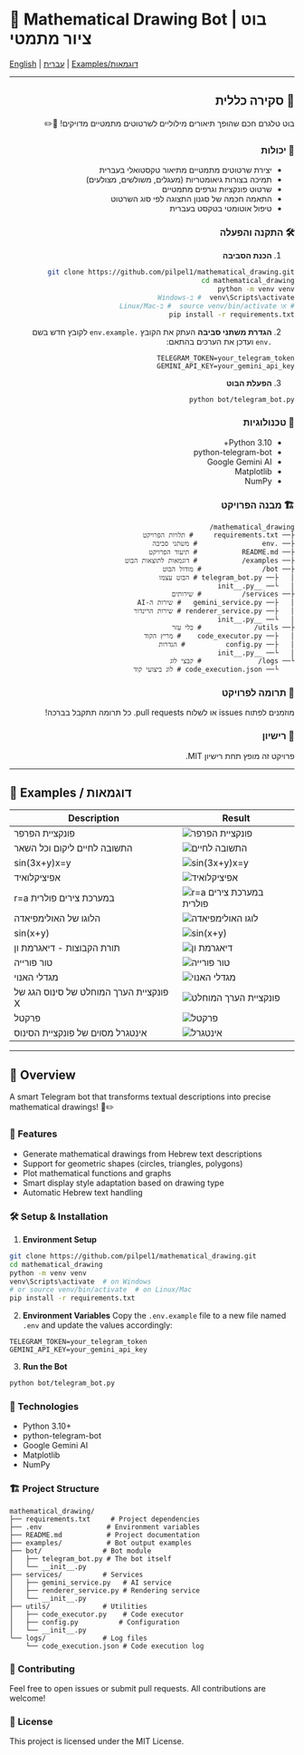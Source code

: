 # 🎨 Mathematical Drawing Bot | בוט ציור מתמטי

[English](#english) | [עברית](#hebrew) | [Examples/דוגמאות](#examples)

---

<div dir="rtl">

## <a name="hebrew">🎯 סקירה כללית</a>

בוט טלגרם חכם שהופך תיאורים מילוליים לשרטוטים מתמטיים מדויקים! 🤖✏️

### 💫 יכולות
- יצירת שרטוטים מתמטיים מתיאור טקסטואלי בעברית
- תמיכה בצורות גיאומטריות (מעגלים, משולשים, מצולעים)
- שרטוט פונקציות וגרפים מתמטיים
- התאמה חכמה של סגנון התצוגה לפי סוג השרטוט
- טיפול אוטומטי בטקסט בעברית

### 🛠️ התקנה והפעלה

1. **הכנת הסביבה**
```bash
git clone https://github.com/pilpel1/mathematical_drawing.git
cd mathematical_drawing
python -m venv venv
venv\Scripts\activate  # ב-Windows
# או source venv/bin/activate  # ב-Linux/Mac
pip install -r requirements.txt
```

2. **הגדרת משתני סביבה**
העתק את הקובץ `.env.example` לקובץ חדש בשם `.env` ועדכן את הערכים בהתאם:
```env
TELEGRAM_TOKEN=your_telegram_token
GEMINI_API_KEY=your_gemini_api_key
```

3. **הפעלת הבוט**
```bash
python bot/telegram_bot.py
```

### 🔧 טכנולוגיות
- Python 3.10+
- python-telegram-bot
- Google Gemini AI
- Matplotlib
- NumPy

### 🏗️ מבנה הפרויקט
```
mathematical_drawing/
├── requirements.txt     # תלויות הפרויקט
├── .env                # משתני סביבה
├── README.md           # תיעוד הפרויקט
├── examples/           # דוגמאות לתוצאות הבוט
├── bot/               # מודול הבוט
│   ├── telegram_bot.py # הבוט עצמו
│   └── __init__.py
├── services/          # שירותים
│   ├── gemini_service.py   # שירות ה-AI
│   ├── renderer_service.py # שירות הרינדור
│   └── __init__.py
├── utils/             # כלי עזר
│   ├── code_executor.py    # מריץ הקוד
│   ├── config.py          # הגדרות
│   └── __init__.py
└── logs/              # קבצי לוג
    └── code_execution.json # לוג ביצועי קוד
```

### 👥 תרומה לפרויקט
מוזמנים לפתוח issues או לשלוח pull requests. כל תרומה תתקבל בברכה!

### 📄 רישיון
פרויקט זה מופץ תחת רישיון MIT.

</div>

---

## <a name="examples">📝 Examples / דוגמאות</a>

| Description | Result |
|------------|--------|
| פונקציית הפרפר | ![פונקציית הפרפר](examples/פונקציית%20הפרפר.jpg) |
| התשובה לחיים ליקום וכל השאר | ![התשובה לחיים](examples/התשובה%20לחיים%20ליקום%20וכל%20השאר.jpg) |
| sin(3x+y)x=y | ![sin(3x+y)x=y](examples/sin(3x%2By)x%3Dy.jpg) |
| אפיציקלואיד | ![אפיציקלואיד](examples/אפיציקלואיד.jpg) |
| r=a במערכת צירים פולרית | ![r=a במערכת צירים פולרית](examples/r%3Da%20במערכת%20צירים%20פולרית.jpg) |
| הלוגו של האולימפיאדה | ![לוגו האולימפיאדה](examples/הלוגו%20של%20האולימפיאדה.jpg) |
| sin(x+y) | ![sin(x+y)](examples/sin(x%2By).jpg) |
| תורת הקבוצות - דיאגרמת ון | ![דיאגרמת ון](examples/תורת%20הקבוצות%20-%20דיגארמת%20ון%20להמחשת%20קבוצות%20מספרים%20שכלולות%20זו%20בזו.jpg) |
| טור פורייה | ![טור פורייה](examples/טור%20פורייה.jpg) |
| מגדלי האנוי | ![מגדלי האנוי](examples/מגדלי%20האנוי.jpg) |
| פונקציית הערך המוחלט של סינוס הגג של X | ![פונקציית הערך המוחלט](examples/פוקנציית%20הערך%20המוחלט%20של%20סינוס%20הגג%20של%20X.jpg) |
| פרקטל | ![פרקטל](examples/פרקטל.jpg) |
| אינטגרל מסוים של פונקציית הסינוס | ![אינטגרל](examples/אינטגרל%20מסוים%20של%20פונקציית%20הסינוס%2C%20בין%20π%20לבין%203π.jpg) |

---

## <a name="english">🎯 Overview</a>

A smart Telegram bot that transforms textual descriptions into precise mathematical drawings! 🤖✏️

### 💫 Features
- Generate mathematical drawings from Hebrew text descriptions
- Support for geometric shapes (circles, triangles, polygons)
- Plot mathematical functions and graphs
- Smart display style adaptation based on drawing type
- Automatic Hebrew text handling

### 🛠️ Setup & Installation

1. **Environment Setup**
```bash
git clone https://github.com/pilpel1/mathematical_drawing.git
cd mathematical_drawing
python -m venv venv
venv\Scripts\activate  # on Windows
# or source venv/bin/activate  # on Linux/Mac
pip install -r requirements.txt
```

2. **Environment Variables**
Copy the `.env.example` file to a new file named `.env` and update the values accordingly:
```env
TELEGRAM_TOKEN=your_telegram_token
GEMINI_API_KEY=your_gemini_api_key
```

3. **Run the Bot**
```bash
python bot/telegram_bot.py
```

### 🔧 Technologies
- Python 3.10+
- python-telegram-bot
- Google Gemini AI
- Matplotlib
- NumPy

### 🏗️ Project Structure
```
mathematical_drawing/
├── requirements.txt     # Project dependencies
├── .env                # Environment variables
├── README.md           # Project documentation
├── examples/           # Bot output examples
├── bot/               # Bot module
│   ├── telegram_bot.py # The bot itself
│   └── __init__.py
├── services/          # Services
│   ├── gemini_service.py   # AI service
│   ├── renderer_service.py # Rendering service
│   └── __init__.py
├── utils/             # Utilities
│   ├── code_executor.py    # Code executor
│   ├── config.py          # Configuration
│   └── __init__.py
└── logs/              # Log files
    └── code_execution.json # Code execution log
```

### 👥 Contributing
Feel free to open issues or submit pull requests. All contributions are welcome!

### 📄 License
This project is licensed under the MIT License. 